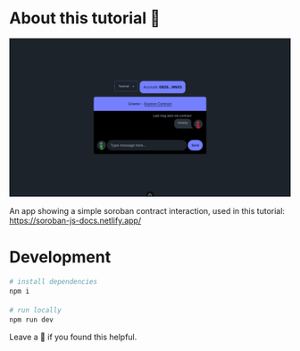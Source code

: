 # About this tutorial 🌟

<img src="public/demo.png" alt="demo" />

An app showing a simple soroban contract interaction, used in this tutorial: https://soroban-js-docs.netlify.app/

# Development
```bash
# install dependencies
npm i

# run locally
npm run dev
```

Leave a 🌟 if you found this helpful.